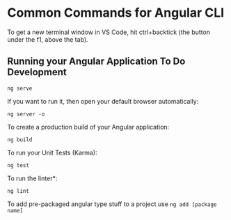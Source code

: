 # Common Commands for Angular CLI

To get a new terminal window in VS Code, hit ctrl+backtick (the button under the f1, above the tab).

## Running your Angular Application To Do Development

```
ng serve
```

If you want to run it, then open your default browser automatically:

```
ng server -o
```

To create a production build of your Angular application:

```
ng build
```

To run your Unit Tests (Karma):

```
ng test
```

To run the linter*:

``` 
ng lint
```


To add pre-packaged angular type stuff to a project use `ng add [package name]`

